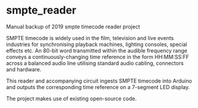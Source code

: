 # smpte_reader
Manual backup of 2019 smpte timecode reader project

SMPTE timecode is widely used in the film, television and live events industries for synchronising playback machines, lighting consoles, special effects etc. An 80-bit word transmitted within the audible frequency range conveys a continuously-changing time reference in the form HH:MM:SS:FF across a balanced audio line utilising standard audio cabling, connectors and hardware. 

This reader and accompanying circuit ingests SMPTE timecode into Arduino and outputs the corresponding time reference on a 7-segment LED display.

The project makes use of existing open-source code.
